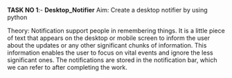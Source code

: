 **TASK NO 1**:- **Desktop_Notifier**
Aim: Create a desktop notifier by using python

Theory:
Notification support people in remembering things. It is a little piece of text that appears on the desktop or mobile screen to inform the user about the updates or any other significant chunks of information. This information enables the user to focus on vital events and ignore the less significant ones. The notifications are stored in the notification bar, which we can refer to after completing the work.
